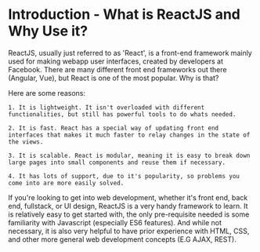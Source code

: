 # Introduction - What is ReactJS and Why Use it?

ReactJS, usually just referred to as 'React', is a front-end framework mainly used for making webapp user interfaces, created by developers at Facebook. There are many different front end frameworks out there (Angular, Vue), but React is one of the most popular. Why is that? 

Here are some reasons:

    1. It is lightweight. It isn't overloaded with different functionalities, but still has powerful tools to do whats needed.

    2. It is fast. React has a special way of updating front end interfaces that makes it much faster to relay changes in the state of the views.

    3. It is scalable. React is modular, meaning it is easy to break down large pages into small components and reuse them if necessary. 

    4. It has lots of support, due to it's popularity, so problems you come into are more easily solved.


If you're looking to get into web development, whether it's front end, back end, fullstack, or UI design, ReactJS is a very handy framework to learn. It is relatively easy to get started with, the only pre-requisite needed is some familiarity with Javascript (especially ES6 features). And while not necessary, it is also very helpful to have prior experience with HTML, CSS, and other more general web development concepts (E.G AJAX, REST).

